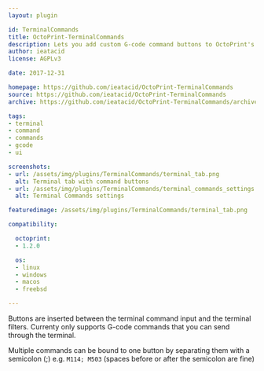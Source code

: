 ```yaml
---
layout: plugin

id: TerminalCommands
title: OctoPrint-TerminalCommands
description: Lets you add custom G-code command buttons to OctoPrint's Terminal view tab
author: ieatacid
license: AGPLv3

date: 2017-12-31

homepage: https://github.com/ieatacid/OctoPrint-TerminalCommands
source: https://github.com/ieatacid/OctoPrint-TerminalCommands
archive: https://github.com/ieatacid/OctoPrint-TerminalCommands/archive/master.zip

tags:
- terminal
- command
- commands
- gcode
- ui

screenshots:
- url: /assets/img/plugins/TerminalCommands/terminal_tab.png
  alt: Terminal tab with command buttons
- url: /assets/img/plugins/TerminalCommands/terminal_commands_settings.png
  alt: Terminal Commands settings

featuredimage: /assets/img/plugins/TerminalCommands/terminal_tab.png

compatibility:

  octoprint:
  - 1.2.0

  os:
  - linux
  - windows
  - macos
  - freebsd

---
```


Buttons are inserted between the terminal command input and the terminal filters. Currenty only supports G-code commands that you can send through the terminal.

Multiple commands can be bound to one button by separating them with a semicolon (;) e.g. `M114; M503` (spaces before or after the semicolon are fine)
